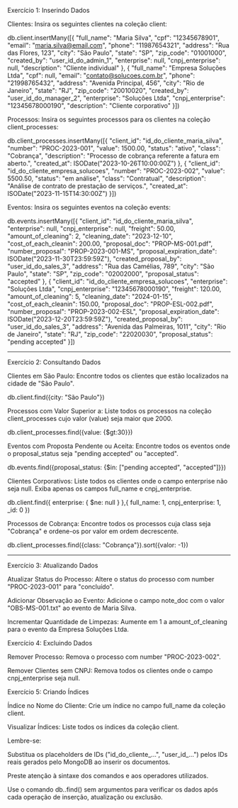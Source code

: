 Exercício 1: Inserindo Dados

Clientes: Insira os seguintes clientes na coleção client:

db.client.insertMany([{
  "full_name": "Maria Silva",
  "cpf": "12345678901",
  "email": "maria.silva@email.com",
  "phone": "11987654321",
  "address": "Rua das Flores, 123",
  "city": "São Paulo",
  "state": "SP",
  "zip_code": "01001000",
  "created_by": "user_id_do_admin_1",
  "enterprise": null,
  "cnpj_enterprise": null,
  "description": "Cliente individual"
},
{
  "full_name": "Empresa Soluções Ltda",
  "cpf": null,
  "email": "contato@solucoes.com.br",
  "phone": "21998765432",
  "address": "Avenida Principal, 456",
  "city": "Rio de Janeiro",
  "state": "RJ",
  "zip_code": "20010020",
  "created_by": "user_id_do_manager_2",
  "enterprise": "Soluções Ltda",
  "cnpj_enterprise": "12345678000190",
  "description": "Cliente corporativo"
}])




Processos: Insira os seguintes processos para os clientes na coleção client_processes:

db.client_processes.insertMany([{
  "client_id": "id_do_cliente_maria_silva",
  "number": "PROC-2023-001",
  "value": 1500.00,
  "status": "ativo",
  "class": "Cobrança",
  "description": "Processo de cobrança referente a fatura em aberto.",
  "created_at": ISODate("2023-10-26T10:00:00Z")
},
{
  "client_id": "id_do_cliente_empresa_solucoes",
  "number": "PROC-2023-002",
  "value": 5500.50,
  "status": "em análise",
  "class": "Contratual",
  "description": "Análise de contrato de prestação de serviços.",
  "created_at": ISODate("2023-11-15T14:30:00Z")
}])




Eventos: Insira os seguintes eventos na coleção events:

db.events.insertMany([{
  "client_id": "id_do_cliente_maria_silva",
  "enterprise": null,
  "cnpj_enterprise": null,
  "freight": 50.00,
  "amount_of_cleaning": 2,
  "cleaning_date": "2023-12-10",
  "cost_of_each_cleanin": 200.00,
  "proposal_doc": "PROP-MS-001.pdf",
  "number_proposal": "PROP-2023-001-MS",
  "proposal_expiration_date": ISODate("2023-11-30T23:59:59Z"),
  "created_proposal_by": "user_id_do_sales_3",
  "address": "Rua das Camélias, 789",
  "city": "São Paulo",
  "state": "SP",
  "zip_code": "02002000",
  "proposal_status": "accepted"
},
{
  "client_id": "id_do_cliente_empresa_solucoes",
  "enterprise": "Soluções Ltda",
  "cnpj_enterprise": "12345678000190",
  "freight": 120.00,
  "amount_of_cleaning": 5,
  "cleaning_date": "2024-01-15",
  "cost_of_each_cleanin": 150.00,
  "proposal_doc": "PROP-ESL-002.pdf",
  "number_proposal": "PROP-2023-002-ESL",
  "proposal_expiration_date": ISODate("2023-12-20T23:59:59Z"),
  "created_proposal_by": "user_id_do_sales_3",
  "address": "Avenida das Palmeiras, 1011",
  "city": "Rio de Janeiro",
  "state": "RJ",
  "zip_code": "22020030",
  "proposal_status": "pending accepted"
}])



---------------------------------------------------------------------------------------------

Exercício 2: Consultando Dados

Clientes em São Paulo: Encontre todos os clientes que estão localizados na cidade de "São Paulo". 

db.client.find({city: "São Paulo"})



Processos com Valor Superior a: Liste todos os processos na coleção client_processes cujo valor (value) seja maior que 2000.

db.client_processes.find({value: {$gt:30}})



Eventos com Proposta Pendente ou Aceita: Encontre todos os eventos onde o proposal_status seja "pending accepted" ou "accepted".

db.events.find({proposal_status: {$in: ["pending accepted", "accepted"]}})



Clientes Corporativos: Liste todos os clientes onde o campo enterprise não seja null. Exiba apenas os campos full_name e cnpj_enterprise.

db.client.find({ enterprise: { $ne: null } },{ full_name: 1, cnpj_enterprise: 1, _id: 0 })




Processos de Cobrança: Encontre todos os processos cuja class seja "Cobrança" e ordene-os por valor em ordem decrescente.

db.client_processes.find({class: "Cobrança"}).sort({valor: -1})



------------------------------------------------------------------------------------


Exercício 3: Atualizando Dados



Atualizar Status do Processo: Altere o status do processo com number "PROC-2023-001" para "concluído".




Adicionar Observação ao Evento: Adicione o campo note_doc com o valor "OBS-MS-001.txt" ao evento de Maria Silva.




Incrementar Quantidade de Limpezas: Aumente em 1 a amount_of_cleaning para o evento da Empresa Soluções Ltda.



Exercício 4: Excluindo Dados



Remover Processo: Remova o processo com number "PROC-2023-002".




Remover Clientes sem CNPJ: Remova todos os clientes onde o campo cnpj_enterprise seja null.



Exercício 5: Criando Índices



Índice no Nome do Cliente: Crie um índice no campo full_name da coleção client.




Visualizar Índices: Liste todos os índices da coleção client.



Lembre-se:


Substitua os placeholders de IDs ("id_do_cliente_...", "user_id_...") pelos IDs reais gerados pelo MongoDB ao inserir os documentos.

Preste atenção à sintaxe dos comandos e aos operadores utilizados.

Use o comando db.<colecao>.find() sem argumentos para verificar os dados após cada operação de inserção, atualização ou exclusão.